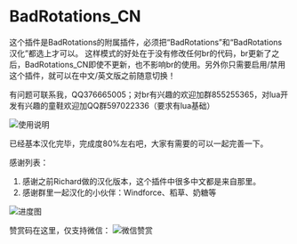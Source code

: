 # BadRotations_CN

这个插件是BadRotations的附属插件，必须把“BadRotations”和“BadRotations汉化”都选上才可以。
这样模式的好处在于没有修改任何br的代码，br更新了之后，BadRotations_CN即使不更新，也不影响br的使用。另外你只需要启用/禁用这个插件，就可以在中文/英文版之前随意切换！

有问题可联系我，QQ376665005；对br有兴趣的欢迎加群855255365，对lua开发有兴趣的童鞋欢迎加QQ群597022336（要求有lua基础）


![使用说明](https://github.com/ybhuxiao/BadRotations_CN/raw/master/media/eg.png)


已经基本汉化完毕，完成度80%左右吧，大家有需要的可以一起完善一下。

感谢列表：
1. 感谢之前Richard做的汉化版本，这个插件中很多中文都是来自那里。
2. 感谢群里一起汉化的小伙伴：Windforce、稻草、奶糖等

![进度图](https://github.com/ybhuxiao/BadRotations_CN/raw/master/media/progress.png)

赞赏码在这里，仅支持微信：
![微信赞赏](https://camo.githubusercontent.com/9837f329a0d3155cd3931d870d78091ef9c9d0b4/687474703a2f2f776f77646174612e746f702f696d672f7765636861742d7a616e2e6a7067)
